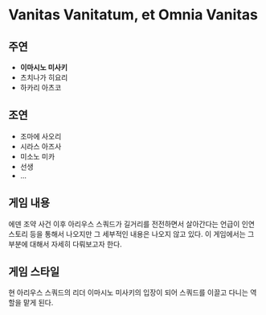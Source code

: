 # Vanitas Vanitatum, et Omnia Vanitas

## 주연
* **이마시노 미사키**
* 츠치나가 히요리
* 하카리 아츠코

## 조연
* 조마에 사오리
* 시라스 아즈사
* 미소노 미카
* 선생
* ...

## 게임 내용
에덴 조약 사건 이후 아리우스 스쿼드가 길거리를 전전하면서 살아간다는 언급이 인연 스토리 등을 통해서 나오지만 그 세부적인 내용은 나오지 않고 있다. 이 게임에서는 그 부분에 대해서 자세히 다뤄보고자 한다. 

## 게임 스타일
현 아리우스 스쿼드의 리더 이마시노 미사키의 입장이 되어 스쿼드를 이끌고 다니는 역할을 맡게 된다. 